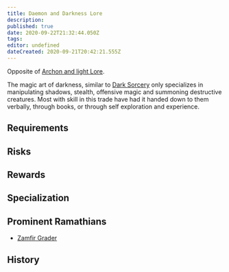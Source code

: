 ```yaml
---
title: Daemon and Darkness Lore
description: 
published: true
date: 2020-09-22T21:32:44.050Z
tags: 
editor: undefined
dateCreated: 2020-09-21T20:42:21.555Z
---
```


Opposite of [Archon and light Lore](/trades/archon-and-light-lore).

The magic art of darkness, similar to [Dark Sorcery](/trades/dark-sorcery) only specializes in manipulating shadows, stealth, offensive magic and summoning destructive creatures. Most with skill in this trade have had it handed down to them verbally, through books, or through self exploration and experience.

## Requirements

## Risks

## Rewards

## Specialization

## Prominent Ramathians

- [Zamfir Grader](/characters/zamfir-grader)

## History

